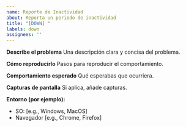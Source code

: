 ```yaml
---
name: Reporte de Inactividad
about: Reporta un periodo de inactividad
title: "[DOWN] "
labels: down
assignees: ''
---
```


**Describe el problema**
Una descripción clara y concisa del problema.

**Cómo reproducirlo**
Pasos para reproducir el comportamiento.

**Comportamiento esperado**
Qué esperabas que ocurriera.

**Capturas de pantalla**
Si aplica, añade capturas.

**Entorno (por ejemplo):**
- SO: [e.g., Windows, MacOS]
- Navegador [e.g., Chrome, Firefox]
